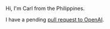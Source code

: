 Hi, I'm Carl from the Philippines.

I have a pending [pull request to OpenAI](https://github.com/openai/openai-cookbook/pull/1271).
